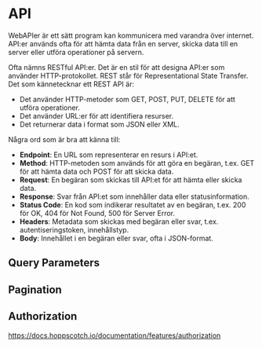 # API

WebAPIer är ett sätt program kan kommunicera med varandra över internet. API:er används ofta för att hämta data från en server, skicka data till en server eller utföra operationer på servern.

Ofta nämns RESTful API:er. Det är en stil för att designa API:er som använder HTTP-protokollet. REST står för Representational State Transfer. Det som kännetecknar ett REST API är:
* Det använder HTTP-metoder som GET, POST, PUT, DELETE för att utföra operationer.
* Det använder URL:er för att identifiera resurser.
* Det returnerar data i format som JSON eller XML.

Några ord som är bra att känna till:
* **Endpoint**: En URL som representerar en resurs i API:et.
* **Method**: HTTP-metoden som används för att göra en begäran, t.ex. GET för att hämta data och POST för att skicka data.
* **Request**: En begäran som skickas till API:et för att hämta eller skicka data.
* **Response**: Svar från API:et som innehåller data eller statusinformation.  
* **Status Code**: En kod som indikerar resultatet av en begäran, t.ex. 200 för OK, 404 för Not Found, 500 för Server Error.
* **Headers**: Metadata som skickas med begäran eller svar, t.ex. autentiseringstoken, innehållstyp.
* **Body**: Innehållet i en begäran eller svar, ofta i JSON-format.


## Query Parameters

## Pagination

## Authorization

https://docs.hoppscotch.io/documentation/features/authorization